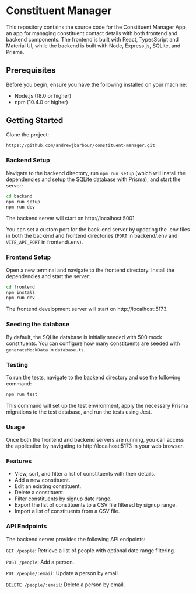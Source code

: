 # Constituent Manager

This repository contains the source code for the Constituent Manager App, an app for managing constituent contact details with both frontend and backend components. The frontend is built with React, TypesScript and Material UI, while the backend is built with Node, Express.js, SQLite, and Prisma.

## Prerequisites

Before you begin, ensure you have the following installed on your machine:

- Node.js (18.0 or higher)
- npm (10.4.0 or higher)

## Getting Started

Clone the project:

```sh
https://github.com/andrewjbarbour/constituent-manager.git
```

### Backend Setup

Navigate to the backend directory, run `npm run setup` (which will install the dependencies and setup the SQLite database with Prisma), and start the server:

```sh
cd backend
npm run setup
npm run dev
```

The backend server will start on http://localhost:5001

You can set a custom port for the back-end server by updating the .env files in both the backend and frontend directories (`PORT` in backend/.env and `VITE_API_PORT` in frontend/.env).

### Frontend Setup

Open a new terminal and navigate to the frontend directory. Install the dependencies and start the server:

```sh
cd frontend
npm install
npm run dev
```

The frontend development server will start on http://localhost:5173.

### Seeding the database

By default, the SQLite database is initially seeded with 500 mock constituents. You can configure how many constituents are seeded with `generateMockData` in `database.ts`.

### Testing

To run the tests, navigate to the backend directory and use the following command:

```sh
npm run test
```

This command will set up the test environment, apply the necessary Prisma migrations to the test database, and run the tests using Jest.

### Usage

Once both the frontend and backend servers are running, you can access the application by navigating to http://localhost:5173 in your web browser.

### Features

- View, sort, and filter a list of constituents with their details.
- Add a new constituent.
- Edit an existing constituent.
- Delete a constituent.
- Filter constituents by signup date range.
- Export the list of constituents to a CSV file filtered by signup range.
- Import a list of constituents from a CSV file.

### API Endpoints

The backend server provides the following API endpoints:

`GET /people`: Retrieve a list of people with optional date range filtering.

`POST /people`: Add a person.

`PUT /people/:email`: Update a person by email.

`DELETE /people/:email`: Delete a person by email.
